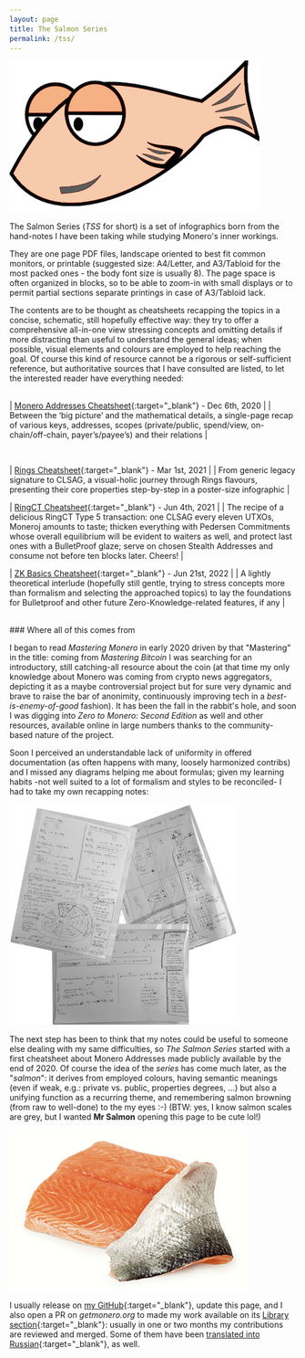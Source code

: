 ```yaml
---
layout: page
title: The Salmon Series
permalink: /tss/
---
```


![Mr Salmon](/images/salmonseries.png)

The Salmon Series (_TSS_ for short) is a set of infographics born from the hand-notes I have been taking while studying Monero's inner workings.

They are one page PDF files, landscape oriented to best fit common monitors, or printable (suggested size: A4/Letter, and A3/Tabloid for the most packed ones - the body font size is usually 8). The page space is often organized in blocks, so to be able to zoom-in with small displays or to permit partial sections separate printings in case of A3/Tabloid lack.

The contents are to be thought as cheatsheets recapping the topics in a concise, schematic, still hopefully effective way: they try to offer a comprehensive all-in-one view stressing concepts and omitting details if more distracting than useful to understand the general ideas; when possible, visual elements and colours are employed to help reaching the goal.
Of course this kind of resource cannot be a rigorous or self-sufficient reference, but authoritative sources that I have consulted are listed, to let the interested reader have everything needed:
<br><br>

| [Monero Addresses Cheatsheet](MoneroAddressesCheatsheet20201206.pdf){:target="_blank"} - Dec 6th, 2020 | 
| Between the ‘big picture’ and the mathematical details, a single-page recap of various keys, addresses, scopes (private/public, spend/view, on-chain/off-chain, payer’s/payee’s) and their relations |

<br>

| [Rings Cheatsheet](RingsCheatsheet20210301.pdf){:target="_blank"} - Mar 1st, 2021 |
| From generic legacy signature to CLSAG, a visual-holic journey through Rings flavours, presenting their core properties step-by-step in a poster-size infographic |

| [RingCT Cheatsheet](RctCheatsheet20210604.pdf){:target="_blank"} - Jun 4th, 2021 |
| The recipe of a delicious RingCT Type 5 transaction: one CLSAG every eleven UTXOs, Moneroj amounts to taste; thicken everything with Pedersen Commitments whose overall equilibrium will be evident to waiters as well, and protect last ones with a BulletProof glaze; serve on chosen Stealth Addresses and consume not before ten blocks later. Cheers! |

| [ZK Basics Cheatsheet](ZKbasicsCheatsheet20220621.pdf){:target="_blank"} - Jun 21st, 2022 |
| A lightly theoretical interlude (hopefully still gentle, trying to stress concepts more than formalism and selecting the approached topics) to lay the foundations for Bulletproof and other future Zero-Knowledge-related features, if any |

<br>
### Where all of this comes from

I began to read _Mastering Monero_ in early 2020 driven by that "Mastering" in the title: coming from _Mastering Bitcoin_ I was searching for an introductory, still catching-all resource about the coin (at that time my only knowledge about Monero was coming from crypto news aggregators, depicting it as a maybe controversial project but for sure very dynamic and brave to raise the bar of anonimity, continuously improving tech in a _best-is-enemy-of-good_ fashion). It has been the fall in the rabbit's hole, and soon I was digging into _Zero to Monero: Second Edition_ as well and other resources, available online in large numbers thanks to the community-based nature of the project.

Soon I perceived an understandable lack of uniformity in offered documentation (as often happens with many, loosely harmonized contribs) and I missed any diagrams helping me about formulas; given my learning habits -not well suited to a lot of formalism and styles to be reconciled- I had to take my own recapping notes:

![handnotes](/images/tsshandnotes.png)

The next step has been to think that my notes could be useful to someone else dealing with my same difficulties, so _The Salmon Series_ started with a first cheatsheet about Monero Addresses made publicly available by the end of 2020. Of course the idea of the _series_ has come much later, as the "_salmon_": it derives from employed colours, having semantic meanings (even if weak, e.g.: private vs. public, properties degrees, ...) but also a unifying function as a recurring theme, and remembering salmon browning (from raw to well-done) to the my eyes :-) (BTW: yes, I know salmon scales are grey, but I wanted **Mr Salmon** opening this page to be cute lol!)

![real salmon slice](/images/realsalmon.png)

I usually release on [my GitHub](https://github.com/baro77){:target="_blank"}, update this page, and I also open a PR on _getmonero.org_ to made my work available on its [Library section](https://www.getmonero.org/library/){:target="_blank"}: usually in one or two months my contributions are reviewed and merged. Some of them have been [translated into Russian](https://www.bybaro.it/Moh3po/){:target="_blank"}, as well.

